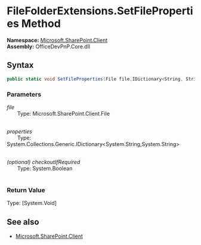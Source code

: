 # FileFolderExtensions.SetFileProperties Method  
**Namespace:** [Microsoft.SharePoint.Client](Microsoft.SharePoint.Client.md)  
**Assembly:** OfficeDevPnP.Core.dll  
## Syntax
```C#
public static void SetFileProperties(File file,IDictionary<String, String> properties,Boolean checkoutIfRequired)
```
### Parameters
*file*  
&emsp;&emsp;Type: Microsoft.SharePoint.Client.File  
&emsp;&emsp;  
  
*properties*  
&emsp;&emsp;Type: System.Collections.Generic.IDictionary<System.String,System.String>  
&emsp;&emsp;  
  
*(optional) checkoutIfRequired*  
&emsp;&emsp;Type: System.Boolean  
&emsp;&emsp;  
  
### Return Value
Type: [System.Void]  

## See also
- [Microsoft.SharePoint.Client](Microsoft.SharePoint.Client.md)
